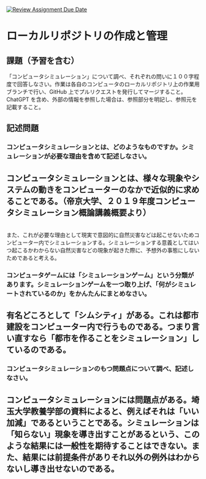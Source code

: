 [![Review Assignment Due Date](https://classroom.github.com/assets/deadline-readme-button-24ddc0f5d75046c5622901739e7c5dd533143b0c8e959d652212380cedb1ea36.svg)](https://classroom.github.com/a/wXVH1iCY)
# ローカルリポジトリの作成と管理

## 課題（予習を含む）

「コンピュータシミュレーション」について調べ、それぞれの問いに１００字程度で回答しなさい。作業は各自のコンピュータのローカルリポジトリ上の作業用ブランチで行い、GitHub 上でプルリクエストを発行してマージすること。ChatGPT を含め、外部の情報を参照した場合は、参照部分を明記し、参照元を記載すること。

## 記述問題

### コンピュータシミュレーションとは、どのようなものですか。シミュレーションが必要な理由を含めて記述しなさい。
## コンピュータシミュレーションとは、様々な現象やシステムの動きをコンピューターのなかで近似的に求めることである。（帝京大学、２０１９年度コンピュータシミュレーション概論講義概要より）
<br>また、これが必要な理由として現実で意図的に自然災害などは起こせないためコンピューター内でシミュレーションする。シミュレーションする意義としてはいつ起こるかわからない自然災害などの現象が起きた際に、予想外の事態にしないためであると考える。

### コンピュータゲームには「シミュレーションゲーム」という分類があります。シミュレーションゲームを一つ取り上げ、「何がシミュレートされているのか」をかんたんにまとめなさい。
## 有名どころとして「シムシティ」がある。これは都市建設をコンピューター内で行うものである。つまり言い直すなら「都市を作ることをシミュレーション」しているのである。

### コンピュータシミュレーションのもつ問題点について調べ、記述しなさい。
## コンピュータシミュレーションには問題点がある。埼玉大学教養学部の資料によると、例えばそれは「いい加減」であるということである。シミュレーションは「知らない」現象を導き出すことがあるという、このような結果には一般性を期待することはできない。また、結果には前提条件がありそれ以外の例外はわからないし導き出せないのである。
